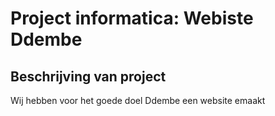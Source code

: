 # Project informatica: Webiste Ddembe

## Beschrijving van project
Wij hebben voor het goede doel Ddembe een website emaakt